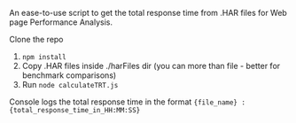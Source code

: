 An ease-to-use script to get the total response time from .HAR files for Web page Performance Analysis. 

Clone the repo
1. ```npm install```
2. Copy .HAR files inside ./harFiles dir (you can more than file - better for benchmark comparisons)
3. Run ```node calculateTRT.js```

Console logs the total response time in the format
```{file_name} : {total_response_time_in_HH:MM:SS}```
